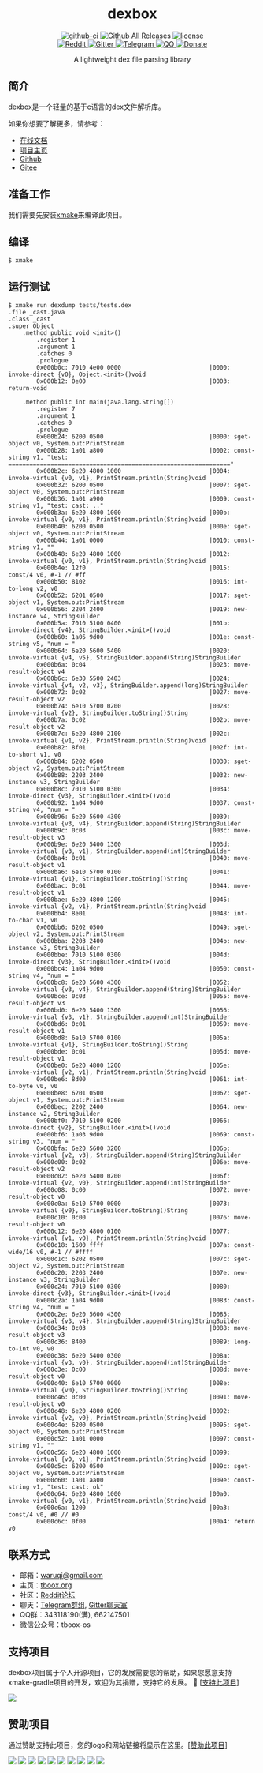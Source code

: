 <div align="center">

  <h1>dexbox</h1>

  <div>
    <a href="https://github.com/tboox/dexbox/actions?query=workflow%3Abuild">
      <img src="https://img.shields.io/github/workflow/status/tboox/dexbox/build/master.svg?style=flat-square" alt="github-ci" />
    </a>
    <a href="https://github.com/tboox/dexbox/releases">
      <img src="https://img.shields.io/github/release/tboox/dexbox.svg?style=flat-square" alt="Github All Releases" />
    </a>
    <a href="https://github.com/tboox/dexbox/blob/master/LICENSE.md">
      <img src="https://img.shields.io/github/license/tboox/dexbox.svg?colorB=f48041&style=flat-square" alt="license" />
    </a>
  </div>
  <div>
    <a href="https://www.reddit.com/r/tboox/">
      <img src="https://img.shields.io/badge/chat-on%20reddit-ff3f34.svg?style=flat-square" alt="Reddit" />
    </a>
    <a href="https://gitter.im/tboox/tboox?utm_source=badge&utm_medium=badge&utm_campaign=pr-badge&utm_content=badge">
      <img src="https://img.shields.io/gitter/room/tboox/tboox.svg?style=flat-square&colorB=96c312" alt="Gitter" />
    </a>
    <a href="https://t.me/tbooxorg">
      <img src="https://img.shields.io/badge/chat-on%20telegram-blue.svg?style=flat-square" alt="Telegram" />
    </a>
    <a href="https://jq.qq.com/?_wv=1027&k=5hpwWFv">
      <img src="https://img.shields.io/badge/chat-on%20QQ-ff69b4.svg?style=flat-square" alt="QQ" />
    </a>
    <a href="https://xmake.io/#/zh-cn/about/sponsor">
      <img src="https://img.shields.io/badge/donate-us-orange.svg?style=flat-square" alt="Donate" />
    </a>
  </div>

  <p>A lightweight dex file parsing library</p>
</div>

## 简介

dexbox是一个轻量的基于c语言的dex文件解析库。

如果你想要了解更多，请参考：

* [在线文档](https://xmake.io/#/zh-cn/getting_started)
* [项目主页](https://xmake.io/#/zh-cn/)
* [Github](https://github.com/tboox/dexbox)
* [Gitee](https://gitee.com/tboox/dexbox)

## 准备工作

我们需要先安装[xmake](https://github.com/xmake-io/xmake)来编译此项目。

## 编译

```console
$ xmake
```

## 运行测试

```console
$ xmake run dexdump tests/tests.dex
.file _cast.java
.class _cast
.super Object
    .method public void <init>()
        .register 1
        .argument 1
        .catches 0
        .prologue
        0x000b0c: 7010 4e00 0000                         |0000: invoke-direct {v0}, Object.<init>()void
        0x000b12: 0e00                                   |0003: return-void

    .method public int main(java.lang.String[])
        .register 7
        .argument 1
        .catches 0
        .prologue
        0x000b24: 6200 0500                              |0000: sget-object v0, System.out:PrintStream
        0x000b28: 1a01 a800                              |0002: const-string v1, "test: ==============================================================="
        0x000b2c: 6e20 4800 1000                         |0004: invoke-virtual {v0, v1}, PrintStream.println(String)void
        0x000b32: 6200 0500                              |0007: sget-object v0, System.out:PrintStream
        0x000b36: 1a01 a900                              |0009: const-string v1, "test: cast: .."
        0x000b3a: 6e20 4800 1000                         |000b: invoke-virtual {v0, v1}, PrintStream.println(String)void
        0x000b40: 6200 0500                              |000e: sget-object v0, System.out:PrintStream
        0x000b44: 1a01 0000                              |0010: const-string v1, ""
        0x000b48: 6e20 4800 1000                         |0012: invoke-virtual {v0, v1}, PrintStream.println(String)void
        0x000b4e: 12f0                                   |0015: const/4 v0, #-1 // #ff
        0x000b50: 8102                                   |0016: int-to-long v2, v0
        0x000b52: 6201 0500                              |0017: sget-object v1, System.out:PrintStream
        0x000b56: 2204 2400                              |0019: new-instance v4, StringBuilder
        0x000b5a: 7010 5100 0400                         |001b: invoke-direct {v4}, StringBuilder.<init>()void
        0x000b60: 1a05 9d00                              |001e: const-string v5, "num = "
        0x000b64: 6e20 5600 5400                         |0020: invoke-virtual {v4, v5}, StringBuilder.append(String)StringBuilder
        0x000b6a: 0c04                                   |0023: move-result-object v4
        0x000b6c: 6e30 5500 2403                         |0024: invoke-virtual {v4, v2, v3}, StringBuilder.append(long)StringBuilder
        0x000b72: 0c02                                   |0027: move-result-object v2
        0x000b74: 6e10 5700 0200                         |0028: invoke-virtual {v2}, StringBuilder.toString()String
        0x000b7a: 0c02                                   |002b: move-result-object v2
        0x000b7c: 6e20 4800 2100                         |002c: invoke-virtual {v1, v2}, PrintStream.println(String)void
        0x000b82: 8f01                                   |002f: int-to-short v1, v0
        0x000b84: 6202 0500                              |0030: sget-object v2, System.out:PrintStream
        0x000b88: 2203 2400                              |0032: new-instance v3, StringBuilder
        0x000b8c: 7010 5100 0300                         |0034: invoke-direct {v3}, StringBuilder.<init>()void
        0x000b92: 1a04 9d00                              |0037: const-string v4, "num = "
        0x000b96: 6e20 5600 4300                         |0039: invoke-virtual {v3, v4}, StringBuilder.append(String)StringBuilder
        0x000b9c: 0c03                                   |003c: move-result-object v3
        0x000b9e: 6e20 5400 1300                         |003d: invoke-virtual {v3, v1}, StringBuilder.append(int)StringBuilder
        0x000ba4: 0c01                                   |0040: move-result-object v1
        0x000ba6: 6e10 5700 0100                         |0041: invoke-virtual {v1}, StringBuilder.toString()String
        0x000bac: 0c01                                   |0044: move-result-object v1
        0x000bae: 6e20 4800 1200                         |0045: invoke-virtual {v2, v1}, PrintStream.println(String)void
        0x000bb4: 8e01                                   |0048: int-to-char v1, v0
        0x000bb6: 6202 0500                              |0049: sget-object v2, System.out:PrintStream
        0x000bba: 2203 2400                              |004b: new-instance v3, StringBuilder
        0x000bbe: 7010 5100 0300                         |004d: invoke-direct {v3}, StringBuilder.<init>()void
        0x000bc4: 1a04 9d00                              |0050: const-string v4, "num = "
        0x000bc8: 6e20 5600 4300                         |0052: invoke-virtual {v3, v4}, StringBuilder.append(String)StringBuilder
        0x000bce: 0c03                                   |0055: move-result-object v3
        0x000bd0: 6e20 5400 1300                         |0056: invoke-virtual {v3, v1}, StringBuilder.append(int)StringBuilder
        0x000bd6: 0c01                                   |0059: move-result-object v1
        0x000bd8: 6e10 5700 0100                         |005a: invoke-virtual {v1}, StringBuilder.toString()String
        0x000bde: 0c01                                   |005d: move-result-object v1
        0x000be0: 6e20 4800 1200                         |005e: invoke-virtual {v2, v1}, PrintStream.println(String)void
        0x000be6: 8d00                                   |0061: int-to-byte v0, v0
        0x000be8: 6201 0500                              |0062: sget-object v1, System.out:PrintStream
        0x000bec: 2202 2400                              |0064: new-instance v2, StringBuilder
        0x000bf0: 7010 5100 0200                         |0066: invoke-direct {v2}, StringBuilder.<init>()void
        0x000bf6: 1a03 9d00                              |0069: const-string v3, "num = "
        0x000bfa: 6e20 5600 3200                         |006b: invoke-virtual {v2, v3}, StringBuilder.append(String)StringBuilder
        0x000c00: 0c02                                   |006e: move-result-object v2
        0x000c02: 6e20 5400 0200                         |006f: invoke-virtual {v2, v0}, StringBuilder.append(int)StringBuilder
        0x000c08: 0c00                                   |0072: move-result-object v0
        0x000c0a: 6e10 5700 0000                         |0073: invoke-virtual {v0}, StringBuilder.toString()String
        0x000c10: 0c00                                   |0076: move-result-object v0
        0x000c12: 6e20 4800 0100                         |0077: invoke-virtual {v1, v0}, PrintStream.println(String)void
        0x000c18: 1600 ffff                              |007a: const-wide/16 v0, #-1 // #ffff
        0x000c1c: 6202 0500                              |007c: sget-object v2, System.out:PrintStream
        0x000c20: 2203 2400                              |007e: new-instance v3, StringBuilder
        0x000c24: 7010 5100 0300                         |0080: invoke-direct {v3}, StringBuilder.<init>()void
        0x000c2a: 1a04 9d00                              |0083: const-string v4, "num = "
        0x000c2e: 6e20 5600 4300                         |0085: invoke-virtual {v3, v4}, StringBuilder.append(String)StringBuilder
        0x000c34: 0c03                                   |0088: move-result-object v3
        0x000c36: 8400                                   |0089: long-to-int v0, v0
        0x000c38: 6e20 5400 0300                         |008a: invoke-virtual {v3, v0}, StringBuilder.append(int)StringBuilder
        0x000c3e: 0c00                                   |008d: move-result-object v0
        0x000c40: 6e10 5700 0000                         |008e: invoke-virtual {v0}, StringBuilder.toString()String
        0x000c46: 0c00                                   |0091: move-result-object v0
        0x000c48: 6e20 4800 0200                         |0092: invoke-virtual {v2, v0}, PrintStream.println(String)void
        0x000c4e: 6200 0500                              |0095: sget-object v0, System.out:PrintStream
        0x000c52: 1a01 0000                              |0097: const-string v1, ""
        0x000c56: 6e20 4800 1000                         |0099: invoke-virtual {v0, v1}, PrintStream.println(String)void
        0x000c5c: 6200 0500                              |009c: sget-object v0, System.out:PrintStream
        0x000c60: 1a01 aa00                              |009e: const-string v1, "test: cast: ok"
        0x000c64: 6e20 4800 1000                         |00a0: invoke-virtual {v0, v1}, PrintStream.println(String)void
        0x000c6a: 1200                                   |00a3: const/4 v0, #0 // #0
        0x000c6c: 0f00                                   |00a4: return v0
```

## 联系方式

* 邮箱：[waruqi@gmail.com](mailto:waruqi@gmail.com)
* 主页：[tboox.org](https://tboox.org/cn)
* 社区：[Reddit论坛](https://www.reddit.com/r/tboox/)
* 聊天：[Telegram群组](https://t.me/tbooxorg), [Gitter聊天室](https://gitter.im/tboox/tboox?utm_source=badge&utm_medium=badge&utm_campaign=pr-badge&utm_content=badge)
* QQ群：343118190(满), 662147501
* 微信公众号：tboox-os

## 支持项目

dexbox项目属于个人开源项目，它的发展需要您的帮助，如果您愿意支持xmake-gradle项目的开发，欢迎为其捐赠，支持它的发展。 🙏 [[支持此项目](https://opencollective.com/xmake#backer)]

<a href="https://opencollective.com/xmake#backers" target="_blank"><img src="https://opencollective.com/xmake/backers.svg?width=890"></a>

## 赞助项目

通过赞助支持此项目，您的logo和网站链接将显示在这里。[[赞助此项目](https://opencollective.com/xmake#sponsor)]

<a href="https://opencollective.com/xmake/sponsor/0/website" target="_blank"><img src="https://opencollective.com/xmake/sponsor/0/avatar.svg"></a>
<a href="https://opencollective.com/xmake/sponsor/1/website" target="_blank"><img src="https://opencollective.com/xmake/sponsor/1/avatar.svg"></a>
<a href="https://opencollective.com/xmake/sponsor/2/website" target="_blank"><img src="https://opencollective.com/xmake/sponsor/2/avatar.svg"></a>
<a href="https://opencollective.com/xmake/sponsor/3/website" target="_blank"><img src="https://opencollective.com/xmake/sponsor/3/avatar.svg"></a>
<a href="https://opencollective.com/xmake/sponsor/4/website" target="_blank"><img src="https://opencollective.com/xmake/sponsor/4/avatar.svg"></a>
<a href="https://opencollective.com/xmake/sponsor/5/website" target="_blank"><img src="https://opencollective.com/xmake/sponsor/5/avatar.svg"></a>
<a href="https://opencollective.com/xmake/sponsor/6/website" target="_blank"><img src="https://opencollective.com/xmake/sponsor/6/avatar.svg"></a>
<a href="https://opencollective.com/xmake/sponsor/7/website" target="_blank"><img src="https://opencollective.com/xmake/sponsor/7/avatar.svg"></a>
<a href="https://opencollective.com/xmake/sponsor/8/website" target="_blank"><img src="https://opencollective.com/xmake/sponsor/8/avatar.svg"></a>
<a href="https://opencollective.com/xmake/sponsor/9/website" target="_blank"><img src="https://opencollective.com/xmake/sponsor/9/avatar.svg"></a>


